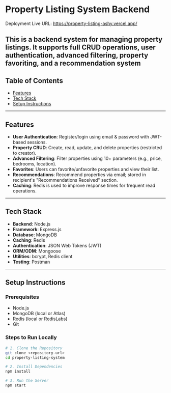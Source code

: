 #  Property Listing System Backend 
Deployment
Live URL: https://property-listing-ashy.vercel.app/


This is a backend system for managing property listings. It supports full **CRUD operations**, **user authentication**, **advanced filtering**, **property favoriting**, and a **recommendation system**
---

##  Table of Contents

- [Features](#features)
- [Tech Stack](#tech-stack)
- [Setup Instructions](#setup-instructions)

---

##  Features

- **User Authentication**: Register/login using email & password with JWT-based sessions.
- **Property CRUD**: Create, read, update, and delete properties (restricted to creator).
- **Advanced Filtering**: Filter properties using 10+ parameters (e.g., price, bedrooms, location).
- **Favorites**: Users can favorite/unfavorite properties and view their list.
- **Recommendations**: Recommend properties via email; stored in recipient's "Recommendations Received" section.
- **Caching**: Redis is used to improve response times for frequent read operations.

---

##  Tech Stack

- **Backend**: Node.js
- **Framework**: Express.js
- **Database**: MongoDB
- **Caching**: Redis
- **Authentication**: JSON Web Tokens (JWT)
- **ORM/ODM**: Mongoose
- **Utilities**: bcrypt, Redis client
- **Testing**: Postman

---

##  Setup Instructions

###  Prerequisites

- Node.js
- MongoDB (local or Atlas)
- Redis (local or RedisLabs)
- Git

###  Steps to Run Locally

```bash
# 1. Clone the Repository
git clone <repository-url>
cd property-listing-system

# 2. Install Dependencies
npm install

# 3. Run the Server
npm start
